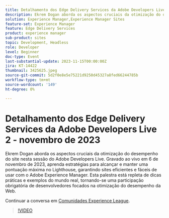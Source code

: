 ```yaml
---
title: Detalhamento dos Edge Delivery Services da Adobe Developers Live 2 - novembro de 2023
description: Ekrem Dogan aborda os aspectos cruciais da otimização do desempenho do site nesta sessão do Adobe Developers Live. Gravado ao vivo em 6 de novembro de 2023, aprenda estratégias para alcançar e manter uma pontuação máxima no Lighthouse, garantindo sites eficientes e fáceis de usar com o Adobe Experience Manager. Esta palestra está repleta de dicas práticas e exemplos do mundo real, tornando-se uma participação obrigatória de desenvolvedores focados na otimização do desempenho da Web.
solution: Experience Manager,Experience Manager Sites
feature-set: Experience Manager
feature: Edge Delivery Services
product: experience manager
sub-product: sites
topic: Development, Headless
role: Developer
level: Beginner
doc-type: Event
last-substantial-update: 2023-11-15T00:00:00Z
jira: KT-14422
thumbnail: 3425625.jpeg
source-git-commit: 5d2f0e8e5e75221d9250d45327a8fed66244785b
workflow-type: tm+mt
source-wordcount: '149'
ht-degree: 0%

---
```



# Detalhamento dos Edge Delivery Services da Adobe Developers Live 2 - novembro de 2023

Ekrem Dogan aborda os aspectos cruciais da otimização do desempenho do site nesta sessão do Adobe Developers Live. Gravado ao vivo em 6 de novembro de 2023, aprenda estratégias para alcançar e manter uma pontuação máxima no Lighthouse, garantindo sites eficientes e fáceis de usar com o Adobe Experience Manager. Esta palestra está repleta de dicas práticas e exemplos do mundo real, tornando-se uma participação obrigatória de desenvolvedores focados na otimização do desempenho da Web.

Continuar a conversa em [Comunidades Experience League](https://adobe.ly/3rC7TTm).

>[!VIDEO](https://video.tv.adobe.com/v/3425625/?learn=on)